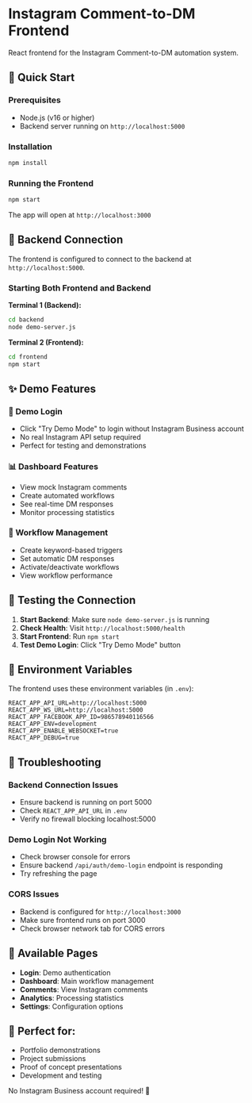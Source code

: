 # Instagram Comment-to-DM Frontend

React frontend for the Instagram Comment-to-DM automation system.

## 🚀 Quick Start

### Prerequisites
- Node.js (v16 or higher)
- Backend server running on `http://localhost:5000`

### Installation
```bash
npm install
```

### Running the Frontend
```bash
npm start
```

The app will open at `http://localhost:3000`

## 🔗 Backend Connection

The frontend is configured to connect to the backend at `http://localhost:5000`.

### Starting Both Frontend and Backend

**Terminal 1 (Backend):**
```bash
cd backend
node demo-server.js
```

**Terminal 2 (Frontend):**
```bash
cd frontend
npm start
```

## ✨ Demo Features

### 🎯 Demo Login
- Click "Try Demo Mode" to login without Instagram Business account
- No real Instagram API setup required
- Perfect for testing and demonstrations

### 📊 Dashboard Features
- View mock Instagram comments
- Create automated workflows
- See real-time DM responses
- Monitor processing statistics

### 🤖 Workflow Management
- Create keyword-based triggers
- Set automatic DM responses
- Activate/deactivate workflows
- View workflow performance

## 🧪 Testing the Connection

1. **Start Backend**: Make sure `node demo-server.js` is running
2. **Check Health**: Visit `http://localhost:5000/health`
3. **Start Frontend**: Run `npm start`
4. **Test Demo Login**: Click "Try Demo Mode" button

## 📝 Environment Variables

The frontend uses these environment variables (in `.env`):

```env
REACT_APP_API_URL=http://localhost:5000
REACT_APP_WS_URL=http://localhost:5000
REACT_APP_FACEBOOK_APP_ID=986578940116566
REACT_APP_ENV=development
REACT_APP_ENABLE_WEBSOCKET=true
REACT_APP_DEBUG=true
```

## 🔧 Troubleshooting

### Backend Connection Issues
- Ensure backend is running on port 5000
- Check `REACT_APP_API_URL` in `.env`
- Verify no firewall blocking localhost:5000

### Demo Login Not Working
- Check browser console for errors
- Ensure backend `/api/auth/demo-login` endpoint is responding
- Try refreshing the page

### CORS Issues
- Backend is configured for `http://localhost:3000`
- Make sure frontend runs on port 3000
- Check browser network tab for CORS errors

## 📱 Available Pages

- **Login**: Demo authentication
- **Dashboard**: Main workflow management
- **Comments**: View Instagram comments
- **Analytics**: Processing statistics
- **Settings**: Configuration options

## 🎉 Perfect for:
- Portfolio demonstrations
- Project submissions
- Proof of concept presentations
- Development and testing

No Instagram Business account required! 🚀